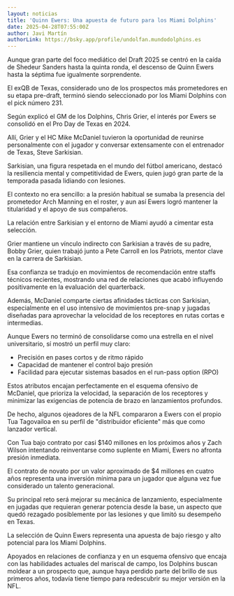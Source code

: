 ```yaml
---
layout: noticias
title: 'Quinn Ewers: Una apuesta de futuro para los Miami Dolphins'
date: 2025-04-28T07:55:00Z
author: Javi Martín
authorLink: https://bsky.app/profile/undolfan.mundodolphins.es
---
```

Aunque gran parte del foco mediático del Draft 2025 se centró en la caída de Shedeur Sanders hasta la quinta ronda, el descenso de Quinn Ewers hasta la séptima fue igualmente sorprendente.  

El exQB de Texas, considerado uno de los prospectos más prometedores en su etapa pre-draft, terminó siendo seleccionado por los Miami Dolphins con el pick número 231.

Según explicó el GM de los Dolphins, Chris Grier, el interés por Ewers se consolidó en el Pro Day de Texas en 2024.  

Allí, Grier y el HC Mike McDaniel tuvieron la oportunidad de reunirse personalmente con el jugador y conversar extensamente con el entrenador de Texas, Steve Sarkisian.

Sarkisian, una figura respetada en el mundo del fútbol americano, destacó la resiliencia mental y competitividad de Ewers, quien jugó gran parte de la temporada pasada lidiando con lesiones.  

El contexto no era sencillo: a la presión habitual se sumaba la presencia del prometedor Arch Manning en el roster, y aun así Ewers logró mantener la titularidad y el apoyo de sus compañeros.

La relación entre Sarkisian y el entorno de Miami ayudó a cimentar esta selección.  

Grier mantiene un vínculo indirecto con Sarkisian a través de su padre, Bobby Grier, quien trabajó junto a Pete Carroll en los Patriots, mentor clave en la carrera de Sarkisian.  

Esa confianza se tradujo en movimientos de recomendación entre staffs técnicos recientes, mostrando una red de relaciones que acabó influyendo positivamente en la evaluación del quarterback.

Además, McDaniel comparte ciertas afinidades tácticas con Sarkisian, especialmente en el uso intensivo de movimientos pre-snap y jugadas diseñadas para aprovechar la velocidad de los receptores en rutas cortas e intermedias.

Aunque Ewers no terminó de consolidarse como una estrella en el nivel universitario, sí mostró un perfil muy claro: 

- Precisión en pases cortos y de ritmo rápido
- Capacidad de mantener el control bajo presión
- Facilidad para ejecutar sistemas basados en el run-pass option (RPO)

Estos atributos encajan perfectamente en el esquema ofensivo de McDaniel, que prioriza la velocidad, la separación de los receptores y minimizar las exigencias de potencia de brazo en lanzamientos profundos.

De hecho, algunos ojeadores de la NFL compararon a Ewers con el propio Tua Tagovailoa en su perfil de "distribuidor eficiente" más que como lanzador vertical.

Con Tua bajo contrato por casi $140 millones en los próximos años y Zach Wilson intentando reinventarse como suplente en Miami, Ewers no afronta presión inmediata.  

El contrato de novato por un valor aproximado de $4 millones en cuatro años representa una inversión mínima para un jugador que alguna vez fue considerado un talento generacional.

Su principal reto será mejorar su mecánica de lanzamiento, especialmente en jugadas que requieran generar potencia desde la base, un aspecto que quedó rezagado posiblemente por las lesiones y que limitó su desempeño en Texas.

La selección de Quinn Ewers representa una apuesta de bajo riesgo y alto potencial para los Miami Dolphins.  

Apoyados en relaciones de confianza y en un esquema ofensivo que encaja con las habilidades actuales del mariscal de campo, los Dolphins buscan moldear a un prospecto que, aunque haya perdido parte del brillo de sus primeros años, todavía tiene tiempo para redescubrir su mejor versión en la NFL.
